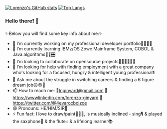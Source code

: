 [![Lorenzo's GitHub stats](https://github-readme-stats.vercel.app/api?username=lnginyard&count_private=true&show_icons=true&theme=highcontrast&include_all_commits)](https://github.com/lnginyard/github-readme-stats)
[![Top Langs](https://github-readme-stats.vercel.app/api/top-langs/?username=alnginyard&layout=compact)](https://github.com/lnginyard/github-readme-stats)

### Hello there❗️ 👋

✨Below you will find some key info about me:✨

- 🔭 I’m currently working on my professional developer portfolio📇👨🏾‍💻
- 🌱 I’m currently learning IBMz/OS Zowe Mainframe System, COBOL & Java algorithms👾🤖🎛
- 👯 I’m looking to collaborate on opensource projects🙋🏾‍♂️👨🏾‍💻
- 🤔 I’m looking for help with finding employment with a great company who's looking for a focused, hungry & intelligent young professional❗️❕ 
- 💬 Ask me about the struggle in switching careers & finding a 6 figure dream job😖😓🥱
- 📫 How to reach me: 📧lnginyard@gmail.com 💼https://wwwlinkedin.com/lorenzo-ginyard 🐥https://twitter.com/@4evarocboizoe
- 😄 Pronouns: HE/HIM/SIR🌈
- ⚡ Fun fact: I love to draw/paint👨🏾‍🎨, is musically inclined - sing🎙 & played  the saxphone🎵 & the flute🎶 & a lifelong learner📚

